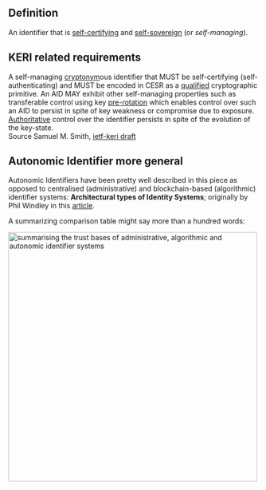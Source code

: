 ## Definition

An identifier that is [self-certifying](self-certifying-identifier) and [self-sovereign](self-sovereign-identity) (or *self-managing*).

## KERI related requirements
A self-managing [cryptonym](cryptonym)ous identifier that MUST be self-certifying (self-authenticating) and MUST be encoded in CESR as a [qualified](qualified) cryptographic primitive. An AID MAY exhibit other self-managing properties such as transferable control using key [pre-rotation](pre-rotation) which enables control over such an AID to persist in spite of key weakness or compromise due to exposure. [Authoritative](authoritative) control over the identifier persists in spite of the evolution of the key-state.   
Source Samuel M. Smith, [ietf-keri draft](https://github.com/WebOfTrust/ietf-keri/blob/main/draft-ssmith-keri.md)

## Autonomic Identifier more general
Autonomic Identifiers have been pretty well described in this piece as opposed to centralised (administrative) and blockchain-based (algorithmic) identifier systems: **Architectural types of Identity Systems**; originally by Phil Windley in this [article](https://www.windley.com/archives/2020/09/the_architecture_of_identity_systems.shtml). 

A summarizing comparison table might say more than a hundred words:

<img src="https://hackmd.io/_uploads/HyOi3r81j.png" width="500" alt="summarising the trust bases of administrative, algorithmic and autonomic identifier systems" />
